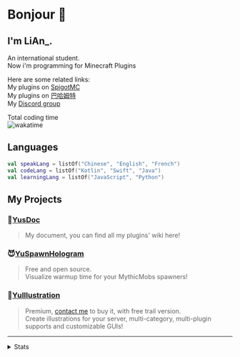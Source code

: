 # Bonjour 👋

## I'm LiAn_.
An international student.  
Now i'm programming for Minecraft Plugins

Here are some related links:  
My plugins on [SpigotMC](https://www.spigotmc.org/resources/authors/fengling.572029/)  
My plugins on [巴哈姆特](https://home.gamer.com.tw/profile/index_wall.php?owner=c1oudyab)  
My [Discord group](https://discord.gg/SzPBHGttaR)  

Total coding time  
![wakatime](https://wakatime.com/badge/user/018b3a75-57d0-4174-82b2-b604a838b205.svg)  

## Languages
```kotlin
val speakLang = listOf("Chinese", "English", "French")
val codeLang = listOf("Kotlin", "Swift", "Java")
val learningLang = listOf("JavaScript", "Python")
```

## My Projects

### 📖[YusDoc](https://l1-an.github.io/YusDoc)
> My document, you can find all my plugins' wiki here!

### 😈[YuSpawnHologram](https://github.com/L1-An/YuSpawnerHologram)
> Free and open source.  
> Visualize warmup time for your MythicMobs spawners!

### 📕[YuIllustration](https://l1-an.github.io/YusDoc/docs/MinecraftPlugins/YuIllustration/intro)
> Premium, [contact me](https://discord.gg/SzPBHGttaR) to buy it, with free trail version.  
> Create illustrations for your server, multi-category, multi-plugin supports and customizable GUIs!

---
<details>
  <summary>Stats</summary>
  
  ![profile-details](http://github-profile-summary-cards.vercel.app/api/cards/profile-details?username=L1-An&theme=github_dark)
  ![stats](http://github-profile-summary-cards.vercel.app/api/cards/stats?username=L1-An&theme=github_dark)
  ![top-language-by-repo](http://github-profile-summary-cards.vercel.app/api/cards/repos-per-language?username=L1-An&theme=github_dark)
  ![top-language-by-commit](http://github-profile-summary-cards.vercel.app/api/cards/most-commit-language?username=L1-An&theme=github_dark)
  ![productive-time](http://github-profile-summary-cards.vercel.app/api/cards/productive-time?username=L1-An&theme=github_dark&utcOffset=2)

  <details>
    <summary>WakaTime</summary>
    
  ![WakaTime stats](https://github-readme-stats.vercel.app/api/wakatime?username=C1oudYAb)
    
  </details>
</details>
